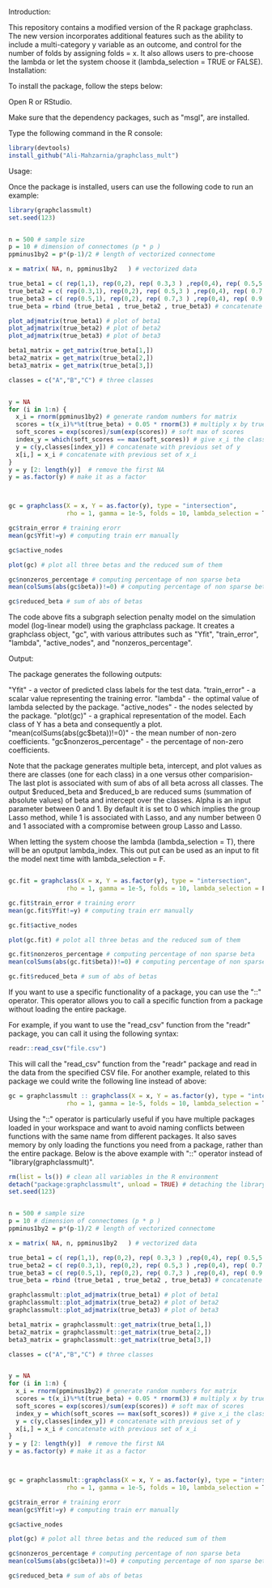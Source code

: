 
Introduction:

This repository contains a modified version of the R package graphclass. The new version incorporates additional features such as the ability to include a multi-category y variable as an outcome, and control for the number of folds by assigning folds = x. It also allows users to pre-choose the lambda or let the system choose it (lambda_selection = TRUE or FALSE). 
Installation:

To install the package, follow the steps below:

Open R or RStudio.

Make sure that the dependency packages, such as "msgl", are installed.

Type the following command in the R console:

```R  
library(devtools)
install_github("Ali-Mahzarnia/graphclass_mult")
```

Usage:

Once the package is installed, users can use the following code to run an example:

```R 
library(graphclassmult)
set.seed(123)


n = 500 # sample size
p = 10 # dimension of connectomes (p * p )
ppminus1by2 = p*(p-1)/2 # length of vectorized connectome

x = matrix( NA, n, ppminus1by2   ) # vectorized data

true_beta1 = c( rep(1,1), rep(0,2), rep( 0.3,3 ) ,rep(0,4), rep( 0.5,5 ) ,rep(0,6), rep( 0.7,7 ),rep(0,8), rep( 0.9,9 ))
true_beta2 = c( rep(0.3,1), rep(0,2), rep( 0.5,3 ) ,rep(0,4), rep( 0.7,5 ) ,rep(0,6), rep( 0.9,7 ),rep(0,8), rep(1,9 ))
true_beta3 = c( rep(0.5,1), rep(0,2), rep( 0.7,3 ) ,rep(0,4), rep( 0.9,5 ) ,rep(0,6), rep( 1,7 ),rep(0,8), rep( 0.3,9 ))
true_beta = rbind (true_beta1 , true_beta2 , true_beta3) # concatenate all threee betas

plot_adjmatrix(true_beta1) # plot of beta1
plot_adjmatrix(true_beta2) # plot of beta2
plot_adjmatrix(true_beta3) # plot of beta3

beta1_matrix = get_matrix(true_beta[1,])
beta2_matrix = get_matrix(true_beta[2,])
beta3_matrix = get_matrix(true_beta[3,])

classes = c("A","B","C") # three classes 


y = NA
for (i in 1:n) {
  x_i = rnorm(ppminus1by2) # generate random numbers for matrix
  scores = t(x_i)%*%t(true_beta) + 0.05 * rnorm(3) # multiply x by true beta
  soft_scores = exp(scores)/sum(exp(scores)) # soft max of scores
  index_y = which(soft_scores == max(soft_scores)) # give x_i the class that has maximized the softmax probs.
  y = c(y,classes[index_y]) # concatenate with previous set of y
  x[i,] = x_i # concatenate with previous set of x_i
}
y = y [2: length(y)]  # remove the first NA
y = as.factor(y) # make it as a factor



gc = graphclass(X = x, Y = as.factor(y), type = "intersection", 
                rho = 1, gamma = 1e-5, folds = 10, lambda_selection = T)

gc$train_error # training erorr
mean(gc$Yfit!=y) # computing train err manually

gc$active_nodes

plot(gc) # plot all three betas and the reduced sum of them

gc$nonzeros_percentage # computing percentage of non sparse beta
mean(colSums(abs(gc$beta))!=0) # computing percentage of non sparse beta manually 

gc$reduced_beta # sum of abs of betas

```


The code above fits a subgraph selection penalty model on the simulation model (log-linear model)  using the graphclass package. It creates a graphclass object, "gc", with various attributes such as "Yfit", "train_error", "lambda", "active_nodes", and "nonzeros_percentage".

Output:

The package generates the following outputs:

"Yfit" - a vector of predicted class labels for the test data.
"train_error" - a scalar value representing the training error.
"lambda" - the optimal value of lambda selected by the package.
"active_nodes" - the nodes selected by the package.
"plot(gc)" - a graphical representation of the model. Each class of Y has a beta and consequently a plot.
"mean(colSums(abs(gc$beta))!=0)" - the mean number of non-zero coefficients.
"gc$nonzeros_percentage" - the percentage of non-zero coefficients.

Note that the package generates multiple beta, intercept, and plot values as there are classes (one for each class) in a one versus other comparision-The last plot is associated with sum of abs of all beta across all classes. The output $reduced_beta and $reduced_b are reduced sums (summation of absolute values) of beta and intercept over the classes.
Alpha is an input parameter between 0 and 1. By default it is set to 0 which implies the group Lasso method, while 1 is associated with Lasso, and any number between 0 and 1 associated with a compromise between group Lasso and Lasso. 



When letting the system choose the lambda (lambda_selection = T), there will be an oputput lambda_index. This out put can be used as an input to fit the model next time with lambda_selection = F. 


```R 

gc.fit = graphclass(X = x, Y = as.factor(y), type = "intersection", 
                rho = 1, gamma = 1e-5, folds = 10, lambda_selection = F, lambda_index = gc$lambda_index)

gc.fit$train_error # training erorr
mean(gc.fit$Yfit!=y) # computing train err manually

gc.fit$active_nodes

plot(gc.fit) # polot all three betas and the reduced sum of them

gc.fit$nonzeros_percentage # computing percentage of non sparse beta
mean(colSums(abs(gc.fit$beta))!=0) # computing percentage of non sparse beta manually 

gc.fit$reduced_beta # sum of abs of betas
```

If you want to use a specific functionality of a package, you can use the "::" operator. This operator allows you to call a specific function from a package without loading the entire package.

For example, if you want to use the "read_csv" function from the "readr" package, you can call it using the following syntax:
```R
readr::read_csv("file.csv")
```
This will call the "read_csv" function from the "readr" package and read in the data from the specified CSV file. For another example, related to this package we could write the following line instead of above:

```R
gc = graphclassmult :: graphclass(X = x, Y = as.factor(y), type = "intersection", 
                rho = 1, gamma = 1e-5, folds = 10, lambda_selection = T)
```

Using the "::" operator is particularly useful if you have multiple packages loaded in your workspace and want to avoid naming conflicts between functions with the same name from different packages. It also saves memory by only loading the functions you need from a package, rather than the entire package. Below is the above example with "::" operator instead of "library(graphclassmult)".

```R 
rm(list = ls()) # clean all variables in the R environment
detach("package:graphclassmult", unload = TRUE) # detaching the library(graphclassmult) if already loaded
set.seed(123)


n = 500 # sample size
p = 10 # dimension of connectomes (p * p )
ppminus1by2 = p*(p-1)/2 # length of vectorized connectome

x = matrix( NA, n, ppminus1by2   ) # vectorized data

true_beta1 = c( rep(1,1), rep(0,2), rep( 0.3,3 ) ,rep(0,4), rep( 0.5,5 ) ,rep(0,6), rep( 0.7,7 ),rep(0,8), rep( 0.9,9 ))
true_beta2 = c( rep(0.3,1), rep(0,2), rep( 0.5,3 ) ,rep(0,4), rep( 0.7,5 ) ,rep(0,6), rep( 0.9,7 ),rep(0,8), rep(1,9 ))
true_beta3 = c( rep(0.5,1), rep(0,2), rep( 0.7,3 ) ,rep(0,4), rep( 0.9,5 ) ,rep(0,6), rep( 1,7 ),rep(0,8), rep( 0.3,9 ))
true_beta = rbind (true_beta1 , true_beta2 , true_beta3) # concatenate all threee betas

graphclassmult::plot_adjmatrix(true_beta1) # plot of beta1
graphclassmult::plot_adjmatrix(true_beta2) # plot of beta2
graphclassmult::plot_adjmatrix(true_beta3) # plot of beta3

beta1_matrix = graphclassmult::get_matrix(true_beta[1,])
beta2_matrix = graphclassmult::get_matrix(true_beta[2,])
beta3_matrix = graphclassmult::get_matrix(true_beta[3,])

classes = c("A","B","C") # three classes 


y = NA
for (i in 1:n) {
  x_i = rnorm(ppminus1by2) # generate random numbers for matrix
  scores = t(x_i)%*%t(true_beta) + 0.05 * rnorm(3) # multiply x by true beta
  soft_scores = exp(scores)/sum(exp(scores)) # soft max of scores
  index_y = which(soft_scores == max(soft_scores)) # give x_i the class that has maximized the softmax probs.
  y = c(y,classes[index_y]) # concatenate with previous set of y
  x[i,] = x_i # concatenate with previous set of x_i
}
y = y [2: length(y)]  # remove the first NA
y = as.factor(y) # make it as a factor



gc = graphclassmult::graphclass(X = x, Y = as.factor(y), type = "intersection", 
                rho = 1, gamma = 1e-5, folds = 10, lambda_selection = T)

gc$train_error # training erorr
mean(gc$Yfit!=y) # computing train err manually

gc$active_nodes

plot(gc) # polot all three betas and the reduced sum of them

gc$nonzeros_percentage # computing percentage of non sparse beta
mean(colSums(abs(gc$beta))!=0) # computing percentage of non sparse beta manually 

gc$reduced_beta # sum of abs of betas

```

